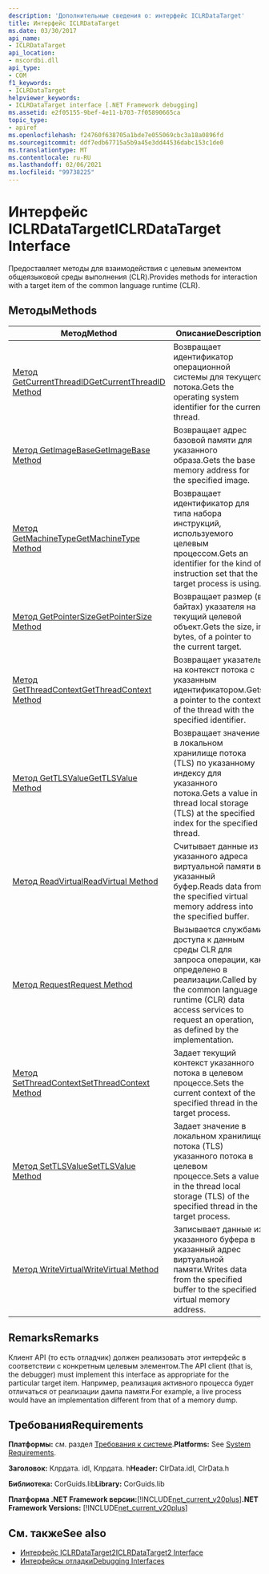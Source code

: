 ```yaml
---
description: 'Дополнительные сведения о: интерфейс ICLRDataTarget'
title: Интерфейс ICLRDataTarget
ms.date: 03/30/2017
api_name:
- ICLRDataTarget
api_location:
- mscordbi.dll
api_type:
- COM
f1_keywords:
- ICLRDataTarget
helpviewer_keywords:
- ICLRDataTarget interface [.NET Framework debugging]
ms.assetid: e2f05155-9bef-4e11-b703-7f05890665ca
topic_type:
- apiref
ms.openlocfilehash: f24760f638705a1bde7e055069cbc3a18a0896fd
ms.sourcegitcommit: ddf7edb67715a5b9a45e3dd44536dabc153c1de0
ms.translationtype: MT
ms.contentlocale: ru-RU
ms.lasthandoff: 02/06/2021
ms.locfileid: "99738225"
---
```

# <a name="iclrdatatarget-interface"></a><span data-ttu-id="7e14f-103">Интерфейс ICLRDataTarget</span><span class="sxs-lookup"><span data-stu-id="7e14f-103">ICLRDataTarget Interface</span></span>

<span data-ttu-id="7e14f-104">Предоставляет методы для взаимодействия с целевым элементом общеязыковой среды выполнения (CLR).</span><span class="sxs-lookup"><span data-stu-id="7e14f-104">Provides methods for interaction with a target item of the common language runtime (CLR).</span></span>  
  
## <a name="methods"></a><span data-ttu-id="7e14f-105">Методы</span><span class="sxs-lookup"><span data-stu-id="7e14f-105">Methods</span></span>  
  
|<span data-ttu-id="7e14f-106">Метод</span><span class="sxs-lookup"><span data-stu-id="7e14f-106">Method</span></span>|<span data-ttu-id="7e14f-107">Описание</span><span class="sxs-lookup"><span data-stu-id="7e14f-107">Description</span></span>|  
|------------|-----------------|  
|[<span data-ttu-id="7e14f-108">Метод GetCurrentThreadID</span><span class="sxs-lookup"><span data-stu-id="7e14f-108">GetCurrentThreadID Method</span></span>](iclrdatatarget-getcurrentthreadid-method.md)|<span data-ttu-id="7e14f-109">Возвращает идентификатор операционной системы для текущего потока.</span><span class="sxs-lookup"><span data-stu-id="7e14f-109">Gets the operating system identifier for the current thread.</span></span>|  
|[<span data-ttu-id="7e14f-110">Метод GetImageBase</span><span class="sxs-lookup"><span data-stu-id="7e14f-110">GetImageBase Method</span></span>](iclrdatatarget-getimagebase-method.md)|<span data-ttu-id="7e14f-111">Возвращает адрес базовой памяти для указанного образа.</span><span class="sxs-lookup"><span data-stu-id="7e14f-111">Gets the base memory address for the specified image.</span></span>|  
|[<span data-ttu-id="7e14f-112">Метод GetMachineType</span><span class="sxs-lookup"><span data-stu-id="7e14f-112">GetMachineType Method</span></span>](iclrdatatarget-getmachinetype-method.md)|<span data-ttu-id="7e14f-113">Возвращает идентификатор для типа набора инструкций, используемого целевым процессом.</span><span class="sxs-lookup"><span data-stu-id="7e14f-113">Gets an identifier for the kind of instruction set that the target process is using.</span></span>|  
|[<span data-ttu-id="7e14f-114">Метод GetPointerSize</span><span class="sxs-lookup"><span data-stu-id="7e14f-114">GetPointerSize Method</span></span>](iclrdatatarget-getpointersize-method.md)|<span data-ttu-id="7e14f-115">Возвращает размер (в байтах) указателя на текущий целевой объект.</span><span class="sxs-lookup"><span data-stu-id="7e14f-115">Gets the size, in bytes, of a pointer to the current target.</span></span>|  
|[<span data-ttu-id="7e14f-116">Метод GetThreadContext</span><span class="sxs-lookup"><span data-stu-id="7e14f-116">GetThreadContext Method</span></span>](iclrdatatarget-getthreadcontext-method.md)|<span data-ttu-id="7e14f-117">Возвращает указатель на контекст потока с указанным идентификатором.</span><span class="sxs-lookup"><span data-stu-id="7e14f-117">Gets a pointer to the context of the thread with the specified identifier.</span></span>|  
|[<span data-ttu-id="7e14f-118">Метод GetTLSValue</span><span class="sxs-lookup"><span data-stu-id="7e14f-118">GetTLSValue Method</span></span>](iclrdatatarget-gettlsvalue-method.md)|<span data-ttu-id="7e14f-119">Возвращает значение в локальном хранилище потока (TLS) по указанному индексу для указанного потока.</span><span class="sxs-lookup"><span data-stu-id="7e14f-119">Gets a value in thread local storage (TLS) at the specified index for the specified thread.</span></span>|  
|[<span data-ttu-id="7e14f-120">Метод ReadVirtual</span><span class="sxs-lookup"><span data-stu-id="7e14f-120">ReadVirtual Method</span></span>](iclrdatatarget-readvirtual-method.md)|<span data-ttu-id="7e14f-121">Считывает данные из указанного адреса виртуальной памяти в указанный буфер.</span><span class="sxs-lookup"><span data-stu-id="7e14f-121">Reads data from the specified virtual memory address into the specified buffer.</span></span>|  
|[<span data-ttu-id="7e14f-122">Метод Request</span><span class="sxs-lookup"><span data-stu-id="7e14f-122">Request Method</span></span>](iclrdatatarget-request-method.md)|<span data-ttu-id="7e14f-123">Вызывается службами доступа к данным среды CLR для запроса операции, как определено в реализации.</span><span class="sxs-lookup"><span data-stu-id="7e14f-123">Called by the common language runtime (CLR) data access services to request an operation, as defined by the implementation.</span></span>|  
|[<span data-ttu-id="7e14f-124">Метод SetThreadContext</span><span class="sxs-lookup"><span data-stu-id="7e14f-124">SetThreadContext Method</span></span>](iclrdatatarget-setthreadcontext-method.md)|<span data-ttu-id="7e14f-125">Задает текущий контекст указанного потока в целевом процессе.</span><span class="sxs-lookup"><span data-stu-id="7e14f-125">Sets the current context of the specified thread in the target process.</span></span>|  
|[<span data-ttu-id="7e14f-126">Метод SetTLSValue</span><span class="sxs-lookup"><span data-stu-id="7e14f-126">SetTLSValue Method</span></span>](iclrdatatarget-settlsvalue-method.md)|<span data-ttu-id="7e14f-127">Задает значение в локальном хранилище потока (TLS) указанного потока в целевом процессе.</span><span class="sxs-lookup"><span data-stu-id="7e14f-127">Sets a value in the thread local storage (TLS) of the specified thread in the target process.</span></span>|  
|[<span data-ttu-id="7e14f-128">Метод WriteVirtual</span><span class="sxs-lookup"><span data-stu-id="7e14f-128">WriteVirtual Method</span></span>](iclrdatatarget-writevirtual-method.md)|<span data-ttu-id="7e14f-129">Записывает данные из указанного буфера в указанный адрес виртуальной памяти.</span><span class="sxs-lookup"><span data-stu-id="7e14f-129">Writes data from the specified buffer to the specified virtual memory address.</span></span>|  
  
## <a name="remarks"></a><span data-ttu-id="7e14f-130">Remarks</span><span class="sxs-lookup"><span data-stu-id="7e14f-130">Remarks</span></span>  

 <span data-ttu-id="7e14f-131">Клиент API (то есть отладчик) должен реализовать этот интерфейс в соответствии с конкретным целевым элементом.</span><span class="sxs-lookup"><span data-stu-id="7e14f-131">The API client (that is, the debugger) must implement this interface as appropriate for the particular target item.</span></span> <span data-ttu-id="7e14f-132">Например, реализация активного процесса будет отличаться от реализации дампа памяти.</span><span class="sxs-lookup"><span data-stu-id="7e14f-132">For example, a live process would have an implementation different from that of a memory dump.</span></span>  
  
## <a name="requirements"></a><span data-ttu-id="7e14f-133">Требования</span><span class="sxs-lookup"><span data-stu-id="7e14f-133">Requirements</span></span>  

 <span data-ttu-id="7e14f-134">**Платформы:** см. раздел [Требования к системе](../../get-started/system-requirements.md).</span><span class="sxs-lookup"><span data-stu-id="7e14f-134">**Platforms:** See [System Requirements](../../get-started/system-requirements.md).</span></span>  
  
 <span data-ttu-id="7e14f-135">**Заголовок:** Клрдата. idl, Клрдата. h</span><span class="sxs-lookup"><span data-stu-id="7e14f-135">**Header:** ClrData.idl, ClrData.h</span></span>  
  
 <span data-ttu-id="7e14f-136">**Библиотека:** CorGuids.lib</span><span class="sxs-lookup"><span data-stu-id="7e14f-136">**Library:** CorGuids.lib</span></span>  
  
 <span data-ttu-id="7e14f-137">**Платформа .NET Framework версии:**[!INCLUDE[net_current_v20plus](../../../../includes/net-current-v20plus-md.md)]</span><span class="sxs-lookup"><span data-stu-id="7e14f-137">**.NET Framework Versions:** [!INCLUDE[net_current_v20plus](../../../../includes/net-current-v20plus-md.md)]</span></span>  
  
## <a name="see-also"></a><span data-ttu-id="7e14f-138">См. также</span><span class="sxs-lookup"><span data-stu-id="7e14f-138">See also</span></span>

- [<span data-ttu-id="7e14f-139">Интерфейс ICLRDataTarget2</span><span class="sxs-lookup"><span data-stu-id="7e14f-139">ICLRDataTarget2 Interface</span></span>](iclrdatatarget2-interface.md)
- [<span data-ttu-id="7e14f-140">Интерфейсы отладки</span><span class="sxs-lookup"><span data-stu-id="7e14f-140">Debugging Interfaces</span></span>](debugging-interfaces.md)
